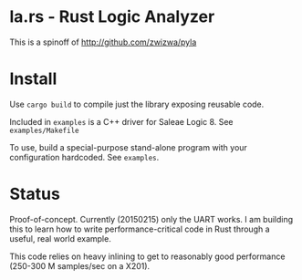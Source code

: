 # la.rs - Rust Logic Analyzer

This is a spinoff of http://github.com/zwizwa/pyla


# Install

Use `cargo build` to compile just the library exposing reusable code.

Included in `examples` is a C++ driver for Saleae Logic 8.  See
`examples/Makefile`

To use, build a special-purpose stand-alone program with your
configuration hardcoded.  See `examples`.


# Status

Proof-of-concept.  Currently (20150215) only the UART works.  I am
building this to learn how to write performance-critical code in Rust
through a useful, real world example.

This code relies on heavy inlining to get to reasonably good
performance (250-300 M samples/sec on a X201).  
